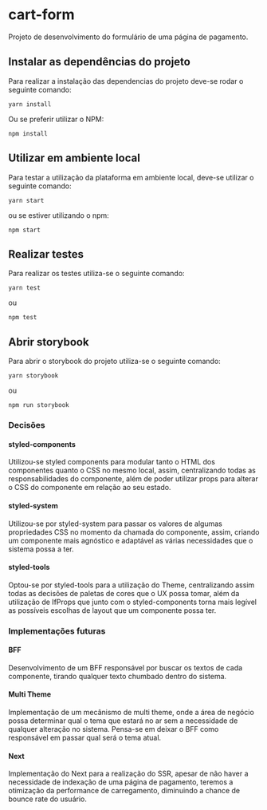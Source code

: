 # cart-form

Projeto de desenvolvimento do formulário de uma página de pagamento.

## Instalar as dependências do projeto 

Para realizar a instalação das dependencias do projeto deve-se rodar o seguinte comando:

`yarn install`

Ou se preferir utilizar o NPM:

`npm install`

## Utilizar em ambiente local

Para testar a utilização da plataforma em ambiente local, deve-se utilizar o seguinte comando:

`yarn start`

ou se estiver utilizando o npm:

`npm start`


## Realizar testes

Para realizar os testes utiliza-se o seguinte comando:

`yarn test`

ou 

`npm test`

## Abrir storybook

Para abrir o storybook do projeto utiliza-se o seguinte comando:

`yarn storybook`

ou

`npm run storybook`

### Decisões

#### styled-components

Utilizou-se styled components para modular tanto o HTML dos componentes quanto o CSS no mesmo local, assim, centralizando todas as responsabilidades do componente, além de poder utilizar props para alterar o CSS do componente em relação ao seu estado.

#### styled-system

Utilizou-se por styled-system para passar os valores de algumas propriedades CSS no momento da chamada do componente, assim, criando um componente mais agnóstico e adaptável as várias necessidades que o sistema possa a ter.

#### styled-tools

Optou-se por styled-tools para a utilização do Theme, centralizando assim todas as decisões de paletas de cores que o UX possa tomar, além da utilização de IfProps que junto com o styled-components torna mais legível as possíveis escolhas de layout que um componente possa ter.

### Implementações futuras

#### BFF

Desenvolvimento de um BFF responsável por buscar os textos de cada componente, tirando qualquer texto chumbado dentro do sistema.

#### Multi Theme

Implementação de um mecânismo de multi theme, onde a área de negócio possa determinar qual o tema que estará no ar sem a necessidade de qualquer alteração no sistema. Pensa-se em deixar o BFF como responsável em passar qual será o tema atual.

#### Next

Implementação do Next para a realização do SSR, apesar de não haver a necessidade de indexação de uma página de pagamento, teremos a otimização da performance de carregamento, diminuindo a chance de bounce rate do usuário.
